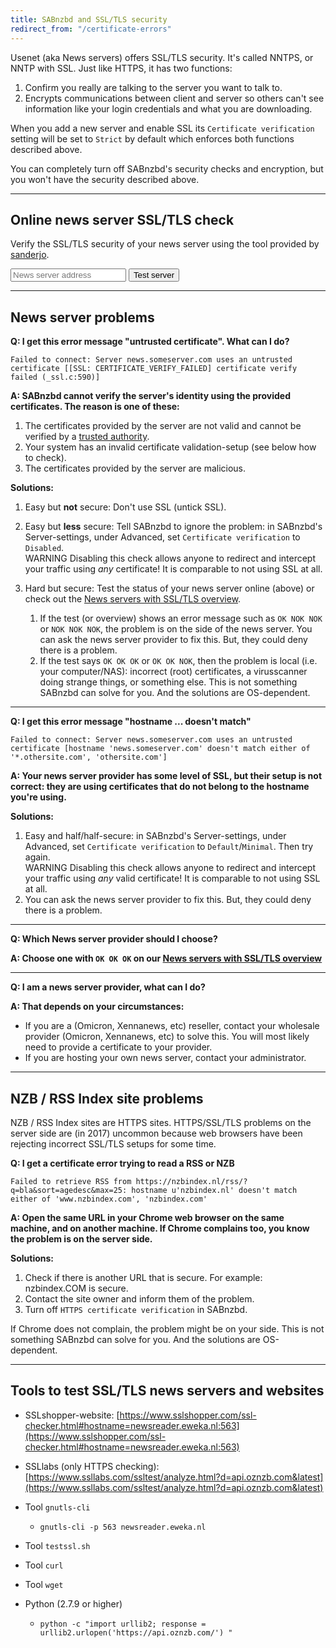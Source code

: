 ```yaml
---
title: SABnzbd and SSL/TLS security
redirect_from: "/certificate-errors"
---
```

Usenet (aka News servers) offers SSL/TLS security. It's called NNTPS, or NNTP with SSL. Just like HTTPS, it has two functions:

1. Confirm you really are talking to the server you want to talk to.
2. Encrypts communications between client and server so others can't see information like your login credentials and what you are downloading.

When you add a new server and enable SSL its `Certificate verification` setting will be set to `Strict` by default which enforces both functions described above.

You can completely turn off SABnzbd's security checks and encryption, but you won't have the security described above.

-------------------

Online news server SSL/TLS check
-------------------

Verify the SSL/TLS security of your news server using the tool provided by [sanderjo](https://github.com/sanderjo).

<form class="form-inline newsserver-test" action="https://www.appelboor.com/cgi-bin/check_newsserver.py" method="GET" target="_blank">
  <div class="form-group">
    <input type="text" class="form-control" placeholder="News server address" name="server">
    <button type="submit" class="btn btn-success">Test server <span class="glyphicon glyphicon-chevron-right"></span></button>
  </div>
</form>



-------------------

News server problems
-------------------
**Q: I get this error message "untrusted certificate". What can I do?**

    Failed to connect: Server news.someserver.com uses an untrusted certificate [[SSL: CERTIFICATE_VERIFY_FAILED] certificate verify failed (_ssl.c:590)]

**A: SABnzbd cannot verify the server's identity using the provided certificates. The reason is one of these:**

1. The certificates provided by the server are not valid and cannot be verified by a [trusted authority](https://en.wikipedia.org/wiki/Certificate_authority).
2. Your system has an invalid certificate validation-setup (see below how to check).
3. The certificates provided by the server are malicious.

**Solutions:**

1. Easy but **not** secure: Don't use SSL (untick SSL).
2. Easy but **less** secure: Tell SABnzbd to ignore the problem: in SABnzbd's Server-settings, under Advanced, set `Certificate verification` to `Disabled`.<br> <span class="label label-danger">WARNING</span> Disabling this check allows anyone to redirect and intercept your traffic using *any* certificate! It is comparable to not using SSL at all.
3. Hard but secure: Test the status of your news server online (above) or check out the [News servers with SSL/TLS overview](https://www.appelboor.com/newsservers/newsservers-with-SSL.html).

    1. If the test (or overview) shows an error message such as `OK NOK NOK` or `NOK NOK NOK`, the problem is on the side of the news server. You can ask the news server provider to fix this. But, they could deny there is a problem.
    2. If the test says `OK OK OK` or `OK OK NOK`, then the problem is local (i.e. your computer/NAS): incorrect (root) certificates, a virusscanner doing strange things, or something else. This is not something SABnzbd can solve for you. And the solutions are OS-dependent.

* * *

**Q: I get this error message "hostname ... doesn't match"**

    Failed to connect: Server news.someserver.com uses an untrusted certificate [hostname 'news.someserver.com' doesn't match either of '*.othersite.com', 'othersite.com']

**A: Your news server provider has some level of SSL, but their setup is not correct: they are using certificates that do not belong to the hostname you're using.**

**Solutions:**

1. Easy and half/half-secure: in SABnzbd's Server-settings, under Advanced, set `Certificate verification` to `Default`/`Minimal`. Then try again.<br> <span class="label label-danger">WARNING</span> Disabling this check allows anyone to redirect and intercept your traffic using *any* valid certificate!  It is comparable to not using SSL at all.
2. You can ask the news server provider to fix this. But, they could deny there is a problem.

* * *

**Q: Which News server provider should I choose?**

**A: Choose one with `OK OK OK` on our [News servers with SSL/TLS overview](https://www.appelboor.com/newsservers/newsservers-with-SSL.html)**

* * *

**Q: I am a news server provider, what can I do?**

**A: That depends on your circumstances:**

* If you are a (Omicron, Xennanews, etc) reseller, contact your wholesale provider (Omicron, Xennanews, etc) to solve this. You will most likely need to provide a certificate to your provider.
* If you are hosting your own news server, contact your administrator.

-------------------

NZB / RSS Index site problems
-----------------------------

NZB / RSS Index sites are HTTPS sites. HTTPS/SSL/TLS problems on the server side are (in 2017) uncommon because web browsers have been rejecting incorrect SSL/TLS setups for some time.

**Q: I get a certificate error trying to read a RSS or NZB**

    Failed to retrieve RSS from https://nzbindex.nl/rss/?q=bla&sort=agedesc&max=25: hostname u'nzbindex.nl' doesn't match either of 'www.nzbindex.com', 'nzbindex.com'

**A: Open the same URL in your Chrome web browser on the same machine, and on another machine. If Chrome complains too, you know the problem is on the server side.**

**Solutions:**

1. Check if there is another URL that is secure. For example: nzbindex.COM is secure.
2. Contact the site owner and inform them of the problem.
3. Turn off `HTTPS certificate verification` in SABnzbd.

If Chrome does not complain, the problem might be on your side. This is not something SABnzbd can solve for you. And the solutions are OS-dependent.

-------------------

Tools to test SSL/TLS news servers and websites
-----------------------------------------------

* SSLshopper-website: [https://www.sslshopper.com/ssl-checker.html#hostname=newsreader.eweka.nl:563](https://www.sslshopper.com/ssl-checker.html#hostname=newsreader.eweka.nl:563)

* SSLlabs (only HTTPS checking): [https://www.ssllabs.com/ssltest/analyze.html?d=api.oznzb.com&latest](https://www.ssllabs.com/ssltest/analyze.html?d=api.oznzb.com&latest)

* Tool `gnutls-cli`
    * `gnutls-cli -p 563 newsreader.eweka.nl`
* Tool `testssl.sh`
* Tool `curl`
* Tool `wget`
* Python (2.7.9 or higher)
    * `python -c "import urllib2; response = urllib2.urlopen('https://api.oznzb.com/') "`

